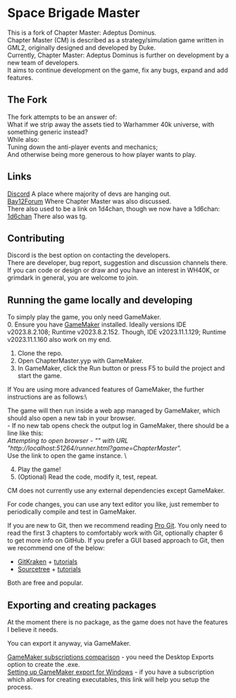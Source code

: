 # Space Brigade Master

This is a fork of Chapter Master: Adeptus Dominus.\
Chapter Master (CM) is described as a strategy/simulation game written in GML2, originally designed and developed by Duke.\
Currently, Chapter Master: Adeptus Dominus is further on development by a new team of developers.\
It aims to continue development on the game, fix any bugs, expand and add features.

## The Fork

The fork attempts to be an answer of:\
What if we strip away the assets tied to Warhammer 40k universe, with something generic instead?\
While also:\
Tuning down the anti-player events and mechanics;\
And otherwise being more generous to how player wants to play.

## Links

[Discord](https://discord.gg/zAGpqHzsXQ)
A place where majority of devs are hanging out.\
[Bay12Forum](http://www.bay12forums.com/smf/index.php?topic=142620.0)
Where Chapter Master was also discussed.\
There also used to be a link on 1d4chan, though we now have a 1d6chan:\
[1d6chan](https://1d6chan.miraheze.org/wiki/Chapter_Master_(game))
There also was tg.

## Contributing

Discord is the best option on contacting the developers.\
There are developer, bug report, suggestion and discussion channels there.\
If you can code or design or draw and you have an interest in WH40K, or grimdark in general, you are welcome to join.

## Running the game locally and developing

To simply play the game, you only need GameMaker.\
0. Ensure you have [GameMaker](https://gamemaker.io/en/download) installed. Ideally versions IDE v2023.8.2.108; Runtime v2023.8.2.152. Though, IDE v2023.11.1.129; Runtime v2023.11.1.160 also work on my end.
1. Clone the repo.
2. Open ChapterMaster.yyp with GameMaker.
3. In GameMaker, click the Run button or press F5 to build the project and start the game.

If You are using more advanced features of GameMaker, the further instructions are as follows:\

The game will then run inside a web app managed by GameMaker, which should also open a new tab in your browser.\
	- If no new tab opens check the output log in GameMaker, there should be a line like this:\
	  _Attempting to open browser - "" with URL "http://localhost:51264/runner.html?game=ChapterMaster"._ \
      Use the link to open the game instance. \

4. Play the game!
5. (Optional) Read the code, modify it, test, repeat.

CM does not currently use any external dependencies except GameMaker.

For code changes, you can use any text editor you like, just remember to periodically compile and test in GameMaker.

If you are new to Git, then we recommend reading [Pro Git](https://git-scm.com/book/en/v2). You only need to read the first 3 chapters to comfortably work with Git, optionally chapter 6 to get more info on GitHub. If you prefer a GUI based approach to Git, then we recommend one of the below:
- [GitKraken](https://www.gitkraken.com/) + [tutorials](https://www.gitkraken.com/learn/git/tutorials)
- [Sourcetree](https://www.sourcetreeapp.com/) + [tutorials](https://confluence.atlassian.com/get-started-with-sourcetree)

Both are free and popular. 

## Exporting and creating packages

At the moment there is no package, as the game does not have the features I believe it needs. 

You can export it anyway, via GameMaker. 

[GameMaker subscriptions comparison](https://gamemaker.io/en/get) - you need the Desktop Exports option to create the .exe.\
[Setting up GameMaker export for Windows](https://help.yoyogames.com/hc/en-us/articles/235186048-Setting-Up-For-Windows) - if you have a subscription which allows for creating executables, this link will help you setup the process.